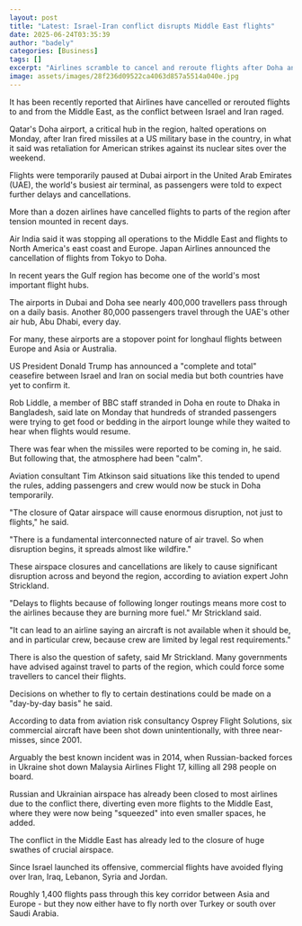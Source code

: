 ```yaml
---
layout: post
title: "Latest: Israel-Iran conflict disrupts Middle East flights"
date: 2025-06-24T03:35:39
author: "badely"
categories: [Business]
tags: []
excerpt: "Airlines scramble to cancel and reroute flights after Doha and Dubai airports shut briefly."
image: assets/images/28f236d09522ca4063d857a5514a040e.jpg
---
```


It has been recently reported that Airlines have cancelled or rerouted flights to and from the Middle East, as the conflict between Israel and Iran raged.

Qatar's Doha airport, a critical hub in the region, halted operations on Monday, after Iran fired missiles at a US military base in the country, in what it said was retaliation for American strikes against its nuclear sites over the weekend.

Flights were temporarily paused at Dubai airport in the United Arab Emirates (UAE), the world's busiest air terminal, as passengers were told to expect further delays and cancellations.

More than a dozen airlines have cancelled flights to parts of the region after tension mounted in recent days.

Air India said it was stopping all operations to the Middle East and flights to North America's east coast and Europe. Japan Airlines announced the cancellation of flights from Tokyo to Doha.

In recent years the Gulf region has become one of the world's most important flight hubs.

The airports in Dubai and Doha see nearly 400,000 travellers pass through on a daily basis. Another 80,000 passengers travel through the UAE's other air hub, Abu Dhabi, every day.

For many, these airports are a stopover point for longhaul flights between Europe and Asia or Australia. 

US President Donald Trump has announced a "complete and total" ceasefire between Israel and Iran on social media but both countries have yet to confirm it.

Rob Liddle, a member of BBC staff stranded in Doha en route to Dhaka in Bangladesh, said late on Monday that hundreds of stranded passengers were trying to get food or bedding in the airport lounge while they waited to hear when flights would resume.

There was fear when the missiles were reported to be coming in, he said. But following that, the atmosphere had been "calm".

Aviation consultant Tim Atkinson said situations like this tended to upend the rules, adding passengers and crew would now be stuck in Doha temporarily.

"The closure of Qatar airspace will cause enormous disruption, not just to flights," he said.

"There is a fundamental interconnected nature of air travel. So when disruption begins, it spreads almost like wildfire."

These airspace closures and cancellations are likely to cause significant disruption across and beyond the region, according to aviation expert John Strickland.

"Delays to flights because of following longer routings means more cost to the airlines because they are burning more fuel." Mr Strickland said.

"It can lead to an airline saying an aircraft is not available when it should be, and in particular crew, because crew are limited by legal rest requirements."

There is also the question of safety, said Mr Strickland. Many governments have advised against travel to parts of the region, which could force some travellers to cancel their flights.

Decisions on whether to fly to certain destinations could be made on a "day-by-day basis" he said.

According to data from aviation risk consultancy Osprey Flight Solutions, six commercial aircraft have been shot down unintentionally, with three near-misses, since 2001.

Arguably the best known incident was in 2014, when Russian-backed forces in Ukraine shot down Malaysia Airlines Flight 17, killing all 298 people on board.

Russian and Ukrainian airspace has already been closed to most airlines due to the conflict there, diverting even more flights to the Middle East, where they were now being "squeezed" into even smaller spaces,  he added.

The conflict in the Middle East has already led to the closure of huge swathes of crucial airspace.

Since Israel launched its offensive, commercial flights have avoided flying over Iran, Iraq, Lebanon, Syria and Jordan.

Roughly 1,400 flights pass through this key corridor between Asia and Europe - but they now either have to fly north over Turkey or south over Saudi Arabia.

